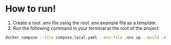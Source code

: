 # How to run!

1. Create a root .env file using the root .env.example file as a template.
2. Run the following command in your terminal at the root of the project:

```bash
docker compose --file compose.local.yaml --env-file .env up --build -d
```